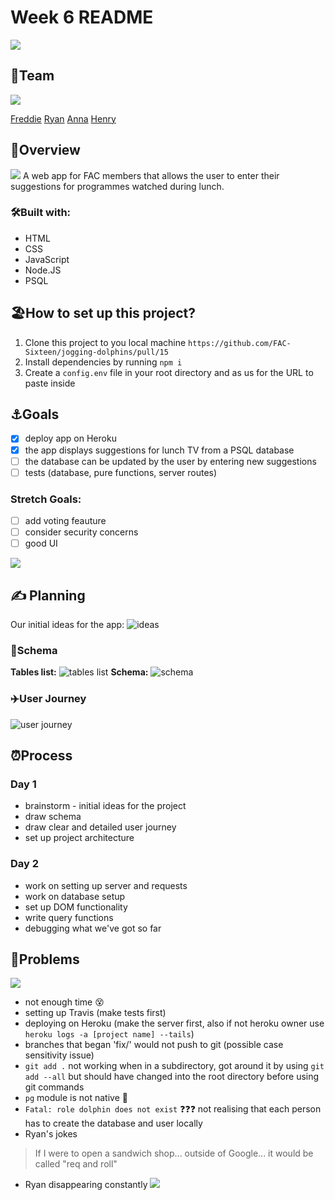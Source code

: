 # Week 6 README

![](https://i.imgur.com/NPLkiLM.jpg)


## 🐬Team
![](https://media.giphy.com/media/cRq8TJsIKmQRG/giphy.gif)

[Freddie](https://github.com/Fweddi)
[Ryan](https://github.com/Rymatech)
[Anna](https://github.com/aniablaziak)
[Henry](https://github.com/hrmstockdale)

## 🌊Overview
![](https://media.giphy.com/media/jvucQj4J72dPO/giphy.gif)
A web app for FAC members that allows the user to enter their suggestions for programmes watched during lunch.

### 🛠Built with:
- HTML
- CSS
- JavaScript
- Node.JS
- PSQL

## 🏖How to set up this project?
1. Clone this project to you local machine `https://github.com/FAC-Sixteen/jogging-dolphins/pull/15`
2. Install dependencies by running `npm i`
3. Create a `config.env` file in your root directory and as us for the URL to paste inside

## ⚓️Goals
- [x] deploy app on Heroku
- [x] the app displays suggestions for lunch TV from a PSQL database
- [ ] the database can be updated by the user by entering new suggestions
- [ ] tests (database, pure functions, server routes) 

### Stretch Goals:
- [ ] add voting feauture 
- [ ] consider security concerns
- [ ] good UI 

![](https://media.giphy.com/media/CovFciJgWyxUs/giphy.gif)

## ✍️ Planning
Our initial ideas for the app:
![ideas](https://i.ibb.co/Bw1nshb/brain.jpg)

### 🧩Schema
**Tables list:**
![tables list](https://i.ibb.co/f1L0Yr2/schema-tables.jpg)
**Schema:**
![schema](https://i.ibb.co/JzhGL5Z/schema.jpg)

### ✈️User Journey
![user journey](https://i.ibb.co/R66Nnrf/user-journey-database.jpg)

## ⏰Process
### Day 1
- brainstorm - initial ideas for the project
- draw schema
- draw clear and detailed user journey
- set up project architecture
### Day 2
- work on setting up server and requests
- work on database setup
- set up DOM functionality
- write query functions
- debugging what we've got so far

## 🚧Problems
![](https://media.giphy.com/media/Px2Zu55ofxfO0/giphy.gif)
- not enough time 😵
- setting up Travis (make tests first)
- deploying on Heroku (make the server first, also if not heroku owner use `heroku logs -a [project name] --tails`)
- branches that began 'fix/' would not push to git (possible case sensitivity issue)
- `git add .` not working when in a subdirectory, got around it by using `git add --all` but should have changed into the root directory before using git commands
- `pg` module is not native 😤
- `Fatal: role dolphin does not exist` ❓❓❓ not realising that each person has to create the database and user locally
- Ryan's jokes 
> If I were to open a sandwich shop... outside of Google... it would be called "req and roll"
- Ryan disappearing constantly
![](https://media.giphy.com/media/c6DIpCp1922KQ/giphy.gif)
